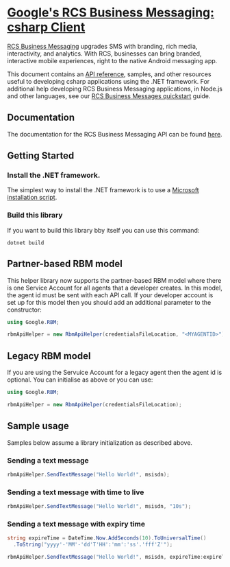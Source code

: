 # [Google's RCS Business Messaging: csharp Client](https://github.com/rcs-business-messaging/rbm-api-examples/tree/master/csharp/rbm-api-helper)

[RCS Business Messaging](https://developers.google.com/business-communications/rcs-business-messaging/guides/get-started/how-it-works) upgrades SMS with branding, rich media, interactivity,
and analytics. With RCS, businesses can bring branded, interactive mobile experiences, right to the native Android messaging app.

This document contains an [API reference](https://developers.google.com/business-communications/rcs-business-messaging/reference/rest), samples,
and other resources useful to developing csharp applications using the .NET framework. For additional help developing RCS Business Messaging applications, in Node.js and
other languages, see our [RCS Business Messages quickstart](https://developers.google.com/business-communications/rcs-business-messaging/guides/get-started/first-agent)
guide.

## Documentation

The documentation for the RCS Business Messaging API can be found [here](https://developers.google.com/business-communications/rcs-business-messaging/reference/rest).

## Getting Started

### Install the .NET framework.

The simplest way to install the .NET framework is to use a [Microsoft installation script](https://dotnet.microsoft.com/en-us/download/dotnet/scripts).

### Build this library

If you want to build this library bby itself you can use this command:

```
dotnet build
```

## Partner-based RBM model

This helper library now supports the partner-based RBM model where there
is one Service Account for all agents that a developer creates. In this
model, the agent id must be sent with each API call. If your developer
account is set up for this model then you should add an additional parameter
to the constructor:

```csharp
using Google.RBM;

rbmApiHelper = new RbmApiHelper(credentialsFileLocation, "<MYAGENTID>");
```

## Legacy RBM model

If you are using the Servuice Account for a legacy agent then the agent id
is optional. You can initialise as above or you can use:

```csharp
using Google.RBM;

rbmApiHelper = new RbmApiHelper(credentialsFileLocation);
```

## Sample usage

Samples below assume a  library initialization as described above.

### Sending a text message

```csharp
rbmApiHelper.SendTextMessage("Hello World!", msisdn);
```

### Sending a text message with time to live

```csharp
rbmApiHelper.SendTextMessage("Hello World!", msisdn, "10s");
```

### Sending a text message with expiry time

```csharp
string expireTime = DateTime.Now.AddSeconds(10).ToUniversalTime()
  .ToString("yyyy'-'MM'-'dd'T'HH':'mm':'ss'.'fff'Z'");

rbmApiHelper.SendTextMessage("Hello World!", msisdn, expireTime:expireTime);
```